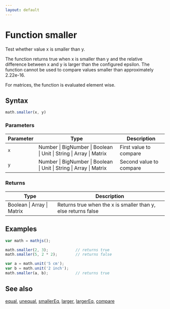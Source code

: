 ```yaml
---
layout: default
---
```


# Function smaller

Test whether value x is smaller than y.

The function returns true when x is smaller than y and the relative
difference between x and y is larger than the configured epsilon. The
function cannot be used to compare values smaller than approximately 2.22e-16.

For matrices, the function is evaluated element wise.


## Syntax

```js
math.smaller(x, y)
```

### Parameters

Parameter | Type | Description
--------- | ---- | -----------
`x` | Number &#124; BigNumber &#124; Boolean &#124; Unit &#124; String &#124; Array &#124; Matrix | First value to compare
`y` | Number &#124; BigNumber &#124; Boolean &#124; Unit &#124; String &#124; Array &#124; Matrix | Second value to compare

### Returns

Type | Description
---- | -----------
Boolean &#124; Array &#124; Matrix | Returns true when the x is smaller than y, else returns false


## Examples

```js
var math = mathjs();

math.smaller(2, 3);            // returns true
math.smaller(5, 2 * 2);        // returns false

var a = math.unit('5 cm');
var b = math.unit('2 inch');
math.smaller(a, b);            // returns true
```


## See also

[equal](equal.html),
[unequal](unequal.html),
[smallerEq](smallerEq.html),
[larger](larger.html),
[largerEq](largerEq.html),
[compare](compare.html)


<!-- Note: This file is automatically generated from source code comments. Changes made in this file will be overridden. -->
